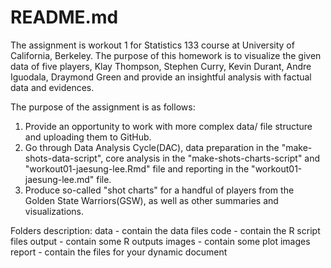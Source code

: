 # README.md

The assignment is workout 1 for Statistics 133 course at University of California, Berkeley. The purpose of this homework is to visualize the given data of five players, Klay Thompson, Stephen Curry, Kevin Durant, Andre Iguodala, Draymond Green and provide an insightful analysis with factual data and evidences. 

The purpose of the assignment is as follows:
1) Provide an opportunity to work with more complex data/ file structure and uploading them to GitHub.
2) Go through Data Analysis Cycle(DAC), data preparation in the "make-shots-data-script", core analysis in the "make-shots-charts-script" and "workout01-jaesung-lee.Rmd" file and reporting in the "workout01-jaesung-lee.md" file. 
3) Produce so-called "shot charts" for a handful of players from the Golden State Warriors(GSW), as well as other summaries and visualizations. 

Folders description:
data - contain the data files
code - contain the R script files
output - contain some R outputs
images - contain some plot images
report - contain the files for your dynamic document